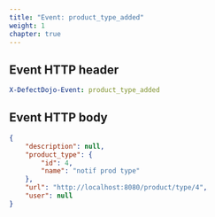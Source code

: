 ```yaml
---
title: "Event: product_type_added"
weight: 1
chapter: true
---
```


## Event HTTP header
```yaml
X-DefectDojo-Event: product_type_added
```

## Event HTTP body
```json
{
    "description": null,
    "product_type": {
        "id": 4,
        "name": "notif prod type"
    },
    "url": "http://localhost:8080/product/type/4",
    "user": null
}
```